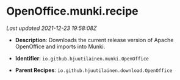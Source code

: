 # OpenOffice.munki.recipe

_Last updated 2021-12-23 19:58:08Z_

- **Description**: Downloads the current release version of Apache OpenOffice and imports into Munki.

- **Identifier**: `io.github.hjuutilainen.munki.OpenOffice`

- **Parent Recipes**: `io.github.hjuutilainen.download.OpenOffice`